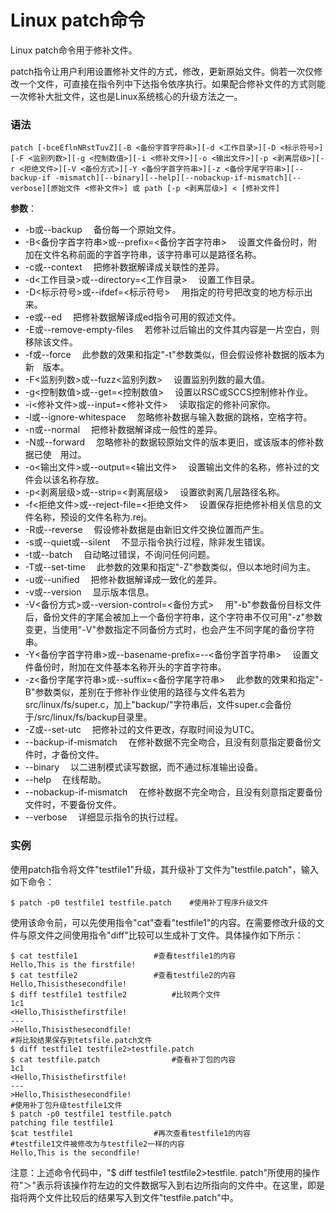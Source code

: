 
# Linux patch命令



Linux patch命令用于修补文件。

patch指令让用户利用设置修补文件的方式，修改，更新原始文件。倘若一次仅修改一个文件，可直接在指令列中下达指令依序执行。如果配合修补文件的方式则能一次修补大批文件，这也是Linux系统核心的升级方法之一。

### 语法

```
patch [-bceEflnNRstTuvZ][-B <备份字首字符串>][-d <工作目录>][-D <标示符号>][-F <监别列数>][-g <控制数值>][-i <修补文件>][-o <输出文件>][-p <剥离层级>][-r <拒绝文件>][-V <备份方式>][-Y <备份字首字符串>][-z <备份字尾字符串>][--backup-if -mismatch][--binary][--help][--nobackup-if-mismatch][--verbose][原始文件 <修补文件>] 或 path [-p <剥离层级>] < [修补文件]
```

**参数**：

*   -b或--backup 　备份每一个原始文件。
*   -B&lt;备份字首字符串&gt;或--prefix=&lt;备份字首字符串&gt; 　设置文件备份时，附加在文件名称前面的字首字符串，该字符串可以是路径名称。
*   -c或--context 　把修补数据解译成关联性的差异。
*   -d&lt;工作目录&gt;或--directory=&lt;工作目录&gt; 　设置工作目录。
*   -D&lt;标示符号&gt;或--ifdef=&lt;标示符号&gt; 　用指定的符号把改变的地方标示出来。
*   -e或--ed 　把修补数据解译成ed指令可用的叙述文件。
*   -E或--remove-empty-files 　若修补过后输出的文件其内容是一片空白，则移除该文件。
*   -f或--force 　此参数的效果和指定"-t"参数类似，但会假设修补数据的版本为新　版本。
*   -F&lt;监别列数&gt;或--fuzz&lt;监别列数&gt; 　设置监别列数的最大值。
*   -g&lt;控制数值&gt;或--get=&lt;控制数值&gt; 　设置以RSC或SCCS控制修补作业。
*   -i&lt;修补文件&gt;或--input=&lt;修补文件&gt; 　读取指定的修补问家你。
*   -l或--ignore-whitespace 　忽略修补数据与输入数据的跳格，空格字符。
*   -n或--normal 　把修补数据解译成一般性的差异。
*   -N或--forward 　忽略修补的数据较原始文件的版本更旧，或该版本的修补数据已使　用过。
*   -o&lt;输出文件&gt;或--output=&lt;输出文件&gt; 　设置输出文件的名称，修补过的文件会以该名称存放。
*   -p&lt;剥离层级&gt;或--strip=&lt;剥离层级&gt; 　设置欲剥离几层路径名称。
*   -f&lt;拒绝文件&gt;或--reject-file=&lt;拒绝文件&gt; 　设置保存拒绝修补相关信息的文件名称，预设的文件名称为.rej。
*   -R或--reverse 　假设修补数据是由新旧文件交换位置而产生。
*   -s或--quiet或--silent 　不显示指令执行过程，除非发生错误。
*   -t或--batch 　自动略过错误，不询问任何问题。
*   -T或--set-time 　此参数的效果和指定"-Z"参数类似，但以本地时间为主。
*   -u或--unified 　把修补数据解译成一致化的差异。
*   -v或--version 　显示版本信息。
*   -V&lt;备份方式&gt;或--version-control=&lt;备份方式&gt; 　用"-b"参数备份目标文件后，备份文件的字尾会被加上一个备份字符串，这个字符串不仅可用"-z"参数变更，当使用"-V"参数指定不同备份方式时，也会产生不同字尾的备份字符串。
*   -Y&lt;备份字首字符串&gt;或--basename-prefix=--&lt;备份字首字符串&gt; 　设置文件备份时，附加在文件基本名称开头的字首字符串。
*   -z&lt;备份字尾字符串&gt;或--suffix=&lt;备份字尾字符串&gt; 　此参数的效果和指定"-B"参数类似，差别在于修补作业使用的路径与文件名若为src/linux/fs/super.c，加上"backup/"字符串后，文件super.c会备份于/src/linux/fs/backup目录里。
*   -Z或--set-utc 　把修补过的文件更改，存取时间设为UTC。
*   --backup-if-mismatch 　在修补数据不完全吻合，且没有刻意指定要备份文件时，才备份文件。
*   --binary 　以二进制模式读写数据，而不通过标准输出设备。
*   --help 　在线帮助。
*   --nobackup-if-mismatch 　在修补数据不完全吻合，且没有刻意指定要备份文件时，不要备份文件。
*   --verbose 　详细显示指令的执行过程。

### 实例

使用patch指令将文件"testfile1"升级，其升级补丁文件为"testfile.patch"，输入如下命令：

```
$ patch -p0 testfile1 testfile.patch    #使用补丁程序升级文件 

```

使用该命令前，可以先使用指令"cat"查看"testfile1"的内容。在需要修改升级的文件与原文件之间使用指令"diff"比较可以生成补丁文件。具体操作如下所示：

```
$ cat testfile1                 #查看testfile1的内容  
Hello,This is the firstfile!  
$ cat testfile2                 #查看testfile2的内容  
Hello,Thisisthesecondfile!  
$ diff testfile1 testfile2          #比较两个文件  
1c1  
<Hello,Thisisthefirstfile!  
---  
>Hello,Thisisthesecondfile!  
#将比较结果保存到tetsfile.patch文件  
$ diff testfile1 testfile2>testfile.patch     
$ cat testfile.patch                #查看补丁包的内容  
1c1  
<Hello,Thisisthefirstfile!  
---  
>Hello,Thisisthesecondfile!  
#使用补丁包升级testfile1文件  
$ patch -p0 testfile1 testfile.patch      
patching file testfile1  
$cat testfile1                  #再次查看testfile1的内容  
#testfile1文件被修改为与testfile2一样的内容  
Hello,This is the secondfile!   

```

注意：上述命令代码中，"$ diff testfile1 testfile2&gt;testfile. patch"所使用的操作符"＞"表示将该操作符左边的文件数据写入到右边所指向的文件中。在这里，即是指将两个文件比较后的结果写入到文件"testfile.patch"中。



